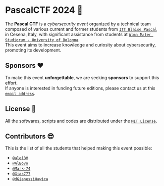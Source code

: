 # PascalCTF 2024 🚩
The **Pascal CTF** is a *cybersecurity event* organized by a technical team composed of various current and former students from [`ITT Blaise Pascal`](https://ispascalcomandini.it/) in Cesena, Italy, with significant assistance from students at [`Alma Mater Studiorum - University of Bologna`](https://www.unibo.it/).<br>
This event aims to increase knowledge and curiosity about cybersecurity, promoting its development.

## Sponsors ❤️
To make this event **unforgettable**, we are seeking **sponsors** to support this effort. <br> If anyone is interested in funding future editions, please contact us at this [`email address`](mailto:pascalone@skillissue.it).

## License 📖
All the softwares, scripts and codes are distributed under the [`MIT License`](https://choosealicense.com/licenses/mit/).

## Contributors 😎
This is the list of all the students that helped making this event possible:
* [`@ale18V`](https://github.com/ale18V)
* [`@AlBovo`](https://github.com/AlBovo)
* [`@Mark-74`](https://github.com/Mark-74)
* [`@Giak777`](https://github.com/Giak777)
* [`@dGianessiHawica`](https://github.com/dGianessiHawica)